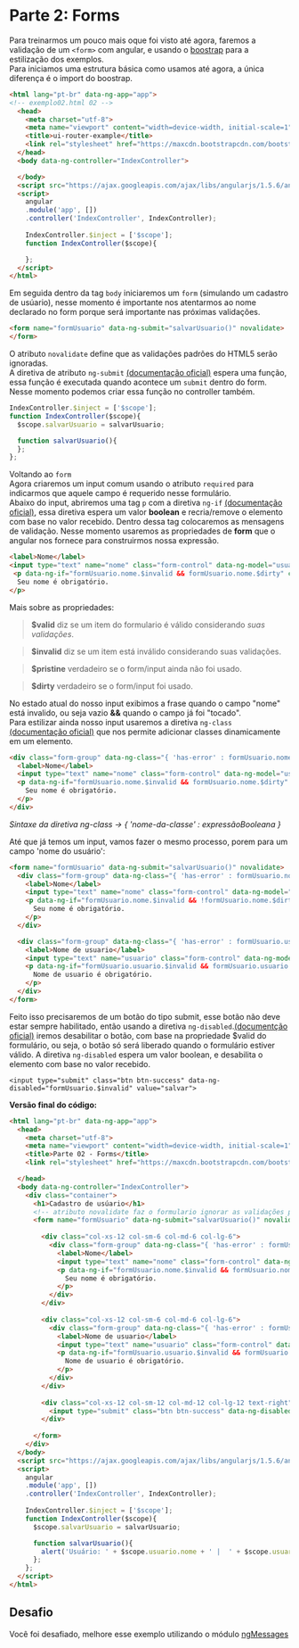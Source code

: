 # Parte 2: Forms

Para treinarmos um pouco mais oque foi visto até agora, faremos a validação de um ```<form>``` com angular, e usando o [boostrap](http://getbootstrap.com/) para a estilização dos exemplos.  
Para iniciamos uma estrutura básica como usamos até agora, a única diferença é o import do boostrap.

```html
<html lang="pt-br" data-ng-app="app"> 
<!-- exemplo02.html 02 -->
  <head>
    <meta charset="utf-8">
    <meta name="viewport" content="width=device-width, initial-scale=1">
    <title>ui-router-example</title>
    <link rel="stylesheet" href="https://maxcdn.bootstrapcdn.com/bootstrap/3.3.6/css/bootstrap.min.css">
  </head>
  <body data-ng-controller="IndexController"> 

  </body>
  <script src="https://ajax.googleapis.com/ajax/libs/angularjs/1.5.6/angular.min.js"></script>
  <script>
    angular
    .module('app', [])
    .controller('IndexController', IndexController);
    
    IndexController.$inject = ['$scope']; 
    function IndexController($scope){

    };
  </script>
</html>
```
Em seguida dentro da tag `body` iniciaremos um `form` (simulando um cadastro de usúario), nesse momento é importante nos atentarmos ao nome declarado no form porque será importante nas próximas validações. 

```html
<form name="formUsuario" data-ng-submit="salvarUsuario()" novalidate>
</form>
```
O atributo ```novalidate``` define que as validações padrões do HTML5 serão ignoradas.  
A diretiva de atributo ```ng-submit``` [(documentação oficial)](https://docs.angularjs.org/api/ng/directive/ngSubmit) espera uma função, essa função é executada quando acontece um ```submit``` dentro do form.   
Nesse momento podemos criar essa função no controller também.
```js
IndexController.$inject = ['$scope']; 
function IndexController($scope){
  $scope.salvarUsuario = salvarUsuario;

  function salvarUsuario(){
  };
};
```  
Voltando ao `form`  
Agora criaremos um input comum usando o atributo `required` para indicarmos que aquele campo é requerido nesse formulário.  
Abaixo do input, abriremos uma tag `p` com a diretiva `ng-if` [(documentação oficial)](https://docs.angularjs.org/api/ng/directive/ngIf), essa diretiva espera um valor **boolean** e recria/remove o elemento com base no valor recebido. Dentro dessa tag colocaremos as mensagens de validação. Nesse momento usaremos as propriedades de **form** que o angular nos fornece para construirmos nossa expressão. 

```html
<label>Nome</label>
<input type="text" name="nome" class="form-control" data-ng-model="usuario.nome" required>
 <p data-ng-if="formUsuario.nome.$invalid && formUsuario.nome.$dirty" class="help-block">
  Seu nome é obrigatório.
</p>
```
Mais sobre as propriedades:
>**$valid**	diz se um item do formulario é válido considerando *suas validações*.

>**$invalid** diz se um item está inválido considerando suas validações.

>**$pristine** verdadeiro se o form/input ainda não foi usado.

>**$dirty**	verdadeiro se o form/input foi usado.

No estado atual do nosso input exibimos a frase quando o campo "nome" está invalido, ou seja vazio **&&** quando o campo já foi "tocado".  
Para estilizar ainda nosso input usaremos a diretiva ```ng-class``` [(documentação oficial)](https://docs.angularjs.org/api/ng/directive/ngClass) que nos permite adicionar classes dinamicamente em um elemento.   
```html
<div class="form-group" data-ng-class="{ 'has-error' : formUsuario.nome.$invalid && formUsuario.nome.$dirty }">
  <label>Nome</label>
  <input type="text" name="nome" class="form-control" data-ng-model="usuario.nome" required>
  <p data-ng-if="formUsuario.nome.$invalid && formUsuario.nome.$dirty" class="help-block">
    Seu nome é obrigatório.
  </p>
</div>
```
_Sintaxe da diretiva ng-class -> { 'nome-da-classe' : expressãoBooleana }_

Até que já temos um input, vamos fazer o mesmo processo, porem para um campo 'nome do usuário':
```html
<form name="formUsuario" data-ng-submit="salvarUsuario()" novalidate> 
  <div class="form-group" data-ng-class="{ 'has-error' : formUsuario.nome.$invalid && formUsuario.nome.$dirty }">
    <label>Nome</label>
    <input type="text" name="nome" class="form-control" data-ng-model="usuario.nome" required>
    <p data-ng-if="formUsuario.nome.$invalid && !formUsuario.nome.$dirty" class="help-block">
      Seu nome é obrigatório.
    </p>
  </div>

  <div class="form-group" data-ng-class="{ 'has-error' : formUsuario.usuario.$invalid && formUsuario.usuario.$dirty }">
    <label>Nome de usuario</label>
    <input type="text" name="usuario" class="form-control" data-ng-model="usuario.nomeUsuario" required>
    <p data-ng-if="formUsuario.usuario.$invalid && formUsuario.usuario.$dirty" class="help-block">
      Nome de usuario é obrigatório.
    </p>
  </div>
</form>
```
Feito isso precisaremos de um botão do tipo submit, esse botão não deve estar sempre habilitado, então usando a diretiva ```ng-disabled```.[(documentção oficial)](https://docs.angularjs.org/api/ng/directive/ngDisabled) iremos desabilitar o botão, com base na propriedade $valid do formulário, ou seja, o botão só será liberado quando o formulário estiver válido. A diretiva ```ng-disabled``` espera um valor boolean, e desabilita o elemento com base no valor recebido.
```
<input type="submit" class="btn btn-success" data-ng-disabled="formUsuario.$invalid" value="salvar">
```

**Versão final do código:** 
```html
<html lang="pt-br" data-ng-app="app"> 
  <head>
    <meta charset="utf-8">
    <meta name="viewport" content="width=device-width, initial-scale=1">
    <title>Parte 02 - Forms</title>
    <link rel="stylesheet" href="https://maxcdn.bootstrapcdn.com/bootstrap/3.3.6/css/bootstrap.min.css">

  </head>
  <body data-ng-controller="IndexController"> 
    <div class="container">
      <h1>Cadastro de usúario</h1>
      <!-- atributo novalidate faz o formulario ignorar as validações padrões do HTML  -->
      <form name="formUsuario" data-ng-submit="salvarUsuario()" novalidate> 
       
        <div class="col-xs-12 col-sm-6 col-md-6 col-lg-6">
          <div class="form-group" data-ng-class="{ 'has-error' : formUsuario.nome.$invalid && formUsuario.nome.$dirty }">
            <label>Nome</label>
            <input type="text" name="nome" class="form-control" data-ng-model="usuario.nome" required>
            <p data-ng-if="formUsuario.nome.$invalid && formUsuario.nome.$dirty" class="help-block">
              Seu nome é obrigatório.
            </p>
          </div>
        </div>
       
        <div class="col-xs-12 col-sm-6 col-md-6 col-lg-6">
          <div class="form-group" data-ng-class="{ 'has-error' : formUsuario.usuario.$invalid && formUsuario.usuario.$dirty }">
            <label>Nome de usuario</label>
            <input type="text" name="usuario" class="form-control" data-ng-model="usuario.nomeUsuario" required>
            <p data-ng-if="formUsuario.usuario.$invalid && formUsuario.usuario.$dirty" class="help-block">
              Nome de usuario é obrigatório.
            </p>
          </div>
        </div>
       
        <div class="col-xs-12 col-sm-12 col-md-12 col-lg-12 text-right">
          <input type="submit" class="btn btn-success" data-ng-disabled="formUsuario.$invalid" value="salvar">
        </div>
        
      </form>
    </div>
  </body>
  <script src="https://ajax.googleapis.com/ajax/libs/angularjs/1.5.6/angular.min.js"></script>
  <script>
    angular
    .module('app', [])
    .controller('IndexController', IndexController);
    
    IndexController.$inject = ['$scope']; 
    function IndexController($scope){
      $scope.salvarUsuario = salvarUsuario;

      function salvarUsuario(){
        alert('Usuário: ' + $scope.usuario.nome + ' |  ' + $scope.usuario.nomeUsuario + ' salvo!');
      };
    };
  </script>
</html>
```

## Desafio
Você foi desafiado, melhore esse exemplo utilizando o módulo [ngMessages](https://docs.angularjs.org/api/ngMessages/directive/ngMessages)
